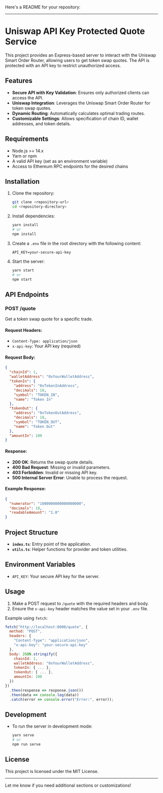 Here's a README for your repository:

---

# Uniswap API Key Protected Quote Service

This project provides an Express-based server to interact with the Uniswap Smart Order Router, allowing users to get token swap quotes. The API is protected with an API key to restrict unauthorized access.

## Features

- **Secure API with Key Validation**: Ensures only authorized clients can access the API.
- **Uniswap Integration**: Leverages the Uniswap Smart Order Router for token swap quotes.
- **Dynamic Routing**: Automatically calculates optimal trading routes.
- **Customizable Settings**: Allows specification of chain ID, wallet addresses, and token details.

## Requirements

- Node.js >= 14.x
- Yarn or npm
- A valid API key (set as an environment variable)
- Access to Ethereum RPC endpoints for the desired chains

## Installation

1. Clone the repository:
   ```bash
   git clone <repository-url>
   cd <repository-directory>
   ```

2. Install dependencies:
   ```bash
   yarn install
   # or
   npm install
   ```

3. Create a `.env` file in the root directory with the following content:
   ```
   API_KEY=your-secure-api-key
   ```

4. Start the server:
   ```bash
   yarn start
   # or
   npm start
   ```

## API Endpoints

### **POST /quote**

Get a token swap quote for a specific trade.

#### Request Headers:
- `Content-Type: application/json`
- `x-api-key`: Your API key (required)

#### Request Body:
```json
{
  "chainId": 1,
  "walletAddress": "0xYourWalletAddress",
  "tokenIn": {
    "address": "0xTokenInAddress",
    "decimals": 18,
    "symbol": "TOKEN_IN",
    "name": "Token In"
  },
  "tokenOut": {
    "address": "0xTokenOutAddress",
    "decimals": 18,
    "symbol": "TOKEN_OUT",
    "name": "Token Out"
  },
  "amountIn": 100
}
```

#### Response:
- **200 OK**: Returns the swap quote details.
- **400 Bad Request**: Missing or invalid parameters.
- **403 Forbidden**: Invalid or missing API key.
- **500 Internal Server Error**: Unable to process the request.

#### Example Response:
```json
{
  "numerator": "1000000000000000000",
  "decimals": 18,
  "readableAmount": "1.0"
}
```

## Project Structure

- **`index.ts`**: Entry point of the application.
- **`utils.ts`**: Helper functions for provider and token utilities.

## Environment Variables

- `API_KEY`: Your secure API key for the server.

## Usage

1. Make a POST request to `/quote` with the required headers and body.
2. Ensure the `x-api-key` header matches the value set in your `.env` file.

Example using `fetch`:
```javascript
fetch("http://localhost:8000/quote", {
  method: "POST",
  headers: {
    "Content-Type": "application/json",
    "x-api-key": "your-secure-api-key"
  },
  body: JSON.stringify({
    chainId: 1,
    walletAddress: "0xYourWalletAddress",
    tokenIn: { ... },
    tokenOut: { ... },
    amountIn: 100
  })
})
  .then(response => response.json())
  .then(data => console.log(data))
  .catch(error => console.error("Error:", error));
```

## Development

- To run the server in development mode:
  ```bash
  yarn serve
  # or
  npm run serve
  ```

## License

This project is licensed under the MIT License.

--- 

Let me know if you need additional sections or customizations!
